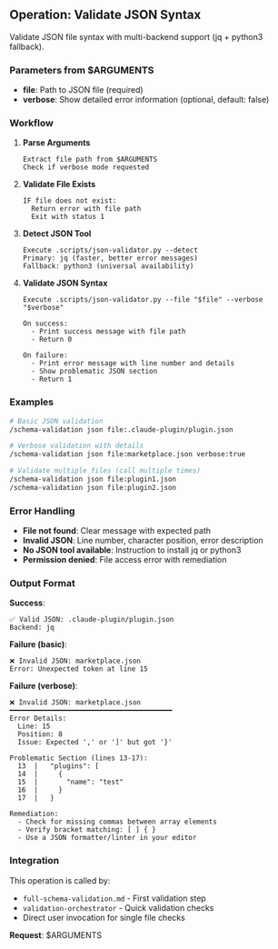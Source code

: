 ## Operation: Validate JSON Syntax

Validate JSON file syntax with multi-backend support (jq + python3 fallback).

### Parameters from $ARGUMENTS

- **file**: Path to JSON file (required)
- **verbose**: Show detailed error information (optional, default: false)

### Workflow

1. **Parse Arguments**
   ```
   Extract file path from $ARGUMENTS
   Check if verbose mode requested
   ```

2. **Validate File Exists**
   ```
   IF file does not exist:
     Return error with file path
     Exit with status 1
   ```

3. **Detect JSON Tool**
   ```
   Execute .scripts/json-validator.py --detect
   Primary: jq (faster, better error messages)
   Fallback: python3 (universal availability)
   ```

4. **Validate JSON Syntax**
   ```
   Execute .scripts/json-validator.py --file "$file" --verbose "$verbose"

   On success:
     - Print success message with file path
     - Return 0

   On failure:
     - Print error message with line number and details
     - Show problematic JSON section
     - Return 1
   ```

### Examples

```bash
# Basic JSON validation
/schema-validation json file:.claude-plugin/plugin.json

# Verbose validation with details
/schema-validation json file:marketplace.json verbose:true

# Validate multiple files (call multiple times)
/schema-validation json file:plugin1.json
/schema-validation json file:plugin2.json
```

### Error Handling

- **File not found**: Clear message with expected path
- **Invalid JSON**: Line number, character position, error description
- **No JSON tool available**: Instruction to install jq or python3
- **Permission denied**: File access error with remediation

### Output Format

**Success**:
```
✅ Valid JSON: .claude-plugin/plugin.json
Backend: jq
```

**Failure (basic)**:
```
❌ Invalid JSON: marketplace.json
Error: Unexpected token at line 15
```

**Failure (verbose)**:
```
❌ Invalid JSON: marketplace.json
━━━━━━━━━━━━━━━━━━━━━━━━━━━━━━━━━━━━━━━━
Error Details:
  Line: 15
  Position: 8
  Issue: Expected ',' or ']' but got '}'

Problematic Section (lines 13-17):
  13  |   "plugins": [
  14  |     {
  15  |       "name": "test"
  16  |     }
  17  |   }

Remediation:
  - Check for missing commas between array elements
  - Verify bracket matching: [ ] { }
  - Use a JSON formatter/linter in your editor
```

### Integration

This operation is called by:
- `full-schema-validation.md` - First validation step
- `validation-orchestrator` - Quick validation checks
- Direct user invocation for single file checks

**Request**: $ARGUMENTS
